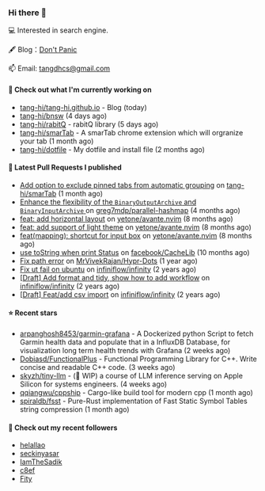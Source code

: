 ### Hi there 👋

💻 Interested in search engine.

🖋 Blog：[Don't Panic](https://tangdh.life)

📫 Email: [tangdhcs@gmail.com](mailto:tangdhcs@gmail.com)

#### 👷 Check out what I'm currently working on

- [tang-hi/tang-hi.github.io](https://github.com/tang-hi/tang-hi.github.io) - Blog (today)
- [tang-hi/bnsw](https://github.com/tang-hi/bnsw) (4 days ago)
- [tang-hi/rabitQ](https://github.com/tang-hi/rabitQ) - rabitQ library (5 days ago)
- [tang-hi/smarTab](https://github.com/tang-hi/smarTab) - A smarTab chrome extension which will orgranize your tab (1 month ago)
- [tang-hi/dotfile](https://github.com/tang-hi/dotfile) - My dotfile and install file (2 months ago)

#### 🔨 Latest Pull Requests I published

- [Add option to exclude pinned tabs from automatic grouping](https://github.com/tang-hi/smarTab/pull/2) on [tang-hi/smarTab](https://github.com/tang-hi/smarTab) (1 month ago)
- [Enhance the flexibility of the `BinaryOutputArchive` and `BinaryInputArchive` ](https://github.com/greg7mdp/parallel-hashmap/pull/267) on [greg7mdp/parallel-hashmap](https://github.com/greg7mdp/parallel-hashmap) (4 months ago)
- [feat: add horizontal layout](https://github.com/yetone/avante.nvim/pull/420) on [yetone/avante.nvim](https://github.com/yetone/avante.nvim) (8 months ago)
- [feat: add support of light theme](https://github.com/yetone/avante.nvim/pull/195) on [yetone/avante.nvim](https://github.com/yetone/avante.nvim) (8 months ago)
- [feat(mapping): shortcut for input box](https://github.com/yetone/avante.nvim/pull/194) on [yetone/avante.nvim](https://github.com/yetone/avante.nvim) (8 months ago)
- [use toString when print Status](https://github.com/facebook/CacheLib/pull/328) on [facebook/CacheLib](https://github.com/facebook/CacheLib) (10 months ago)
- [Fix path error](https://github.com/MrVivekRajan/Hypr-Dots/pull/2) on [MrVivekRajan/Hypr-Dots](https://github.com/MrVivekRajan/Hypr-Dots) (1 year ago)
- [Fix ut fail on ubuntu](https://github.com/infiniflow/infinity/pull/45) on [infiniflow/infinity](https://github.com/infiniflow/infinity) (2 years ago)
- [[Draft] Add format and tidy, show how to add workflow](https://github.com/infiniflow/infinity/pull/44) on [infiniflow/infinity](https://github.com/infiniflow/infinity) (2 years ago)
- [[Draft] Feat/add csv import](https://github.com/infiniflow/infinity/pull/15) on [infiniflow/infinity](https://github.com/infiniflow/infinity) (2 years ago)

#### ⭐ Recent stars

- [arpanghosh8453/garmin-grafana](https://github.com/arpanghosh8453/garmin-grafana) - A Dockerized python Script to fetch Garmin health data and populate that in a InfluxDB Database, for visualization long term health trends with Grafana (2 weeks ago)
- [Dobiasd/FunctionalPlus](https://github.com/Dobiasd/FunctionalPlus) - Functional Programming Library for C&#43;&#43;. Write concise and readable C&#43;&#43; code. (3 weeks ago)
- [skyzh/tiny-llm](https://github.com/skyzh/tiny-llm) - (🚧 WIP) a course of LLM inference serving on Apple Silicon for systems engineers. (4 weeks ago)
- [qqiangwu/cppship](https://github.com/qqiangwu/cppship) - Cargo-like build tool for modern cpp (1 month ago)
- [spiraldb/fsst](https://github.com/spiraldb/fsst) - Pure-Rust implementation of Fast Static Symbol Tables string compression (1 month ago)

#### 👯 Check out my recent followers

- [helallao](https://github.com/helallao)
- [seckinyasar](https://github.com/seckinyasar)
- [IamTheSadik](https://github.com/IamTheSadik)
- [c8ef](https://github.com/c8ef)
- [Fity](https://github.com/Fity)

